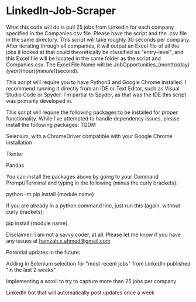 # LinkedIn-Job-Scraper
What this code will do is pull 25 jobs from LinkedIn for each company specified in the Companies.csv file. Please have the script and the .csv file in the same directory. This script will take roughly 30 seconds per company. After iterating through all companies, it will output an Excel file of all the jobs it looked at that could theoretically be classified as "entry-level", and this Excel file will be located in the same folder as the script and Companies.csv. The Excel File Name will be JobOpportunities_(month)(day)_(year)_(hour)_(minute)_(second).

This script will require you to have Python3 and Google Chrome installed. I recommend running it directly from an IDE or Text Editor, such as Visual Studio Code or Spyder. I'm partial to Spyder, as that was the IDE this script was primarily developed in.

This script will require the following packages to be installed for proper functionality. While I've attempted to handle dependency issues, please install the following packages:
  TQDM
  
  Selenium, with a ChromeDriver compatible with your Google Chrome installation
  
  Tkinter
  
  Pandas

You can install the packages above by going to your Command Prompt/Terminal and typing in the following (minus the curly brackets}:
  
  python -m pip install {module name}

If you are already in a python command line, just run this (again, without curly brackets):
  
  pip install {module name}


Disclaimer: I am not a savvy coder, at all. Please let me know if you have any issues at hamzah.x.ahmed@gmail.com 

Potential updates in the future:
  
  Adding in Selenium selection for "most recent jobs" from LinkedIn published "in the last 2 weeks"
  
  Implementing a scroll to try to capture more than 25 jobs per company
  
  LinkedIn bot that will automatically post updates once a week
 
